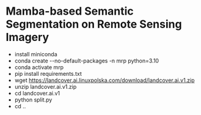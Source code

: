 # Mamba-based Semantic Segmentation on Remote Sensing Imagery

- install miniconda
- conda create --no-default-packages -n mrp python=3.10
- conda activate mrp
- pip install requirements.txt
- wget https://landcover.ai.linuxpolska.com/download/landcover.ai.v1.zip
- unzip landcover.ai.v1.zip
- cd landcover.ai.v1
- python split.py
- cd ..